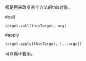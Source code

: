 都是用来改变某个方法的this对象。  

#call

    target.call(thisTarget, arg)

#apply

    target.apply(thisTarget, [...args])

可以循环套用。  





